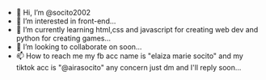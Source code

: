 - 👋 Hi, I’m @socito2002
- 👀 I’m interested in front-end...
- 🌱 I’m currently learning html,css and javascript for creating web dev and python for creating games...
- 💞️ I’m looking to collaborate on soon...
- 📫 How to reach me 
my fb acc name is "elaiza marie socito" and 
my tiktok acc is "@airasocito" any concern just dm and I'll reply soon...

<!---
socito2002/socito2002 is a ✨ special ✨ repository because its `README.md` (this file) appears on your GitHub profile.
You can click the Preview link to take a look at your changes.
--->
